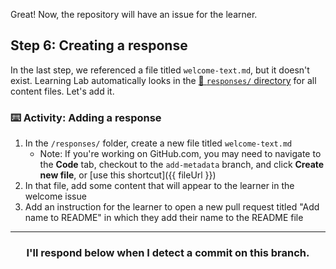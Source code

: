 Great! Now, the repository will have an issue for the learner.

## Step 6: Creating a response

In the last step, we referenced a file titled `welcome-text.md`, but it doesn't exist. Learning Lab automatically looks in the [:book: `responses/` directory](https://github.github.com/learning-lab-equipment/#/3-5-responses) for all content files. Let's add it.

### :keyboard: Activity: Adding a response

1. In the `/responses/` folder, create a new file titled `welcome-text.md`
    - Note: If you're working on GitHub.com, you may need to navigate to the **Code** tab, checkout to the `add-metadata` branch, and click **Create new file**, or [use this shortcut]({{ fileUrl }})
1. In that file, add some content that will appear to the learner in the welcome issue
1. Add an instruction for the learner to open a new pull request titled "Add name to README" in which they add their name to the README file

<hr>
<h3 align="center">I'll respond below when I detect a commit on this branch.</h3>
